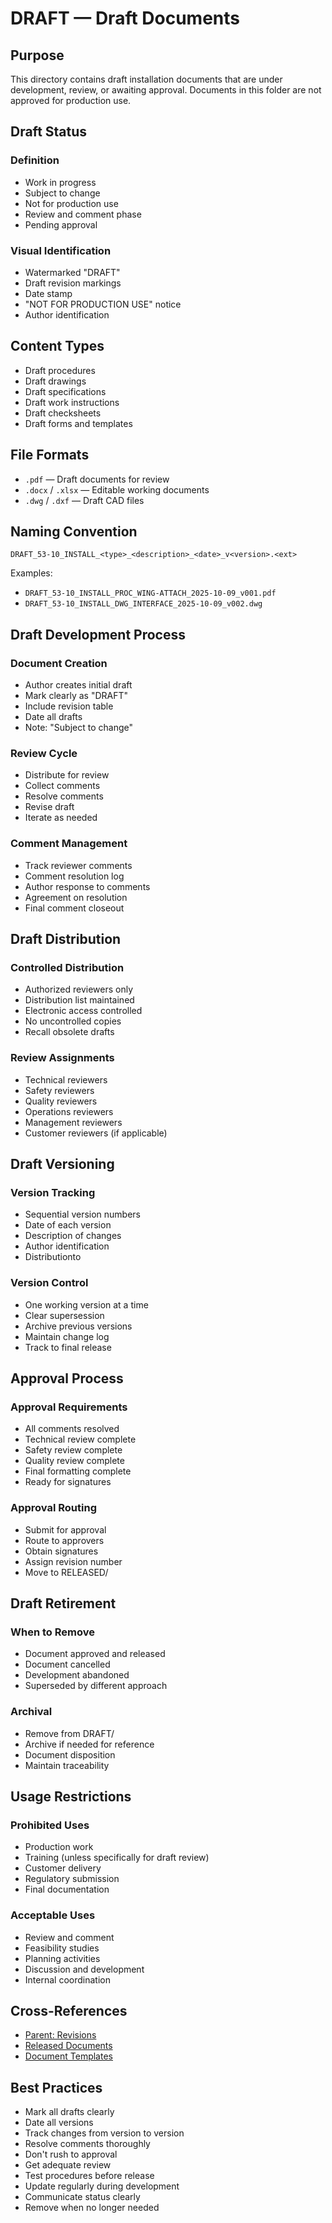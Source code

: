 # DRAFT — Draft Documents

## Purpose

This directory contains draft installation documents that are under development, review, or awaiting approval. Documents in this folder are not approved for production use.

## Draft Status

### Definition
- Work in progress
- Subject to change
- Not for production use
- Review and comment phase
- Pending approval

### Visual Identification
- Watermarked "DRAFT"
- Draft revision markings
- Date stamp
- "NOT FOR PRODUCTION USE" notice
- Author identification

## Content Types

- Draft procedures
- Draft drawings
- Draft specifications
- Draft work instructions
- Draft checksheets
- Draft forms and templates

## File Formats

- `.pdf` — Draft documents for review
- `.docx` / `.xlsx` — Editable working documents
- `.dwg` / `.dxf` — Draft CAD files

## Naming Convention

```
DRAFT_53-10_INSTALL_<type>_<description>_<date>_v<version>.<ext>
```

Examples:
- `DRAFT_53-10_INSTALL_PROC_WING-ATTACH_2025-10-09_v001.pdf`
- `DRAFT_53-10_INSTALL_DWG_INTERFACE_2025-10-09_v002.dwg`

## Draft Development Process

### Document Creation
- Author creates initial draft
- Mark clearly as "DRAFT"
- Include revision table
- Date all drafts
- Note: "Subject to change"

### Review Cycle
- Distribute for review
- Collect comments
- Resolve comments
- Revise draft
- Iterate as needed

### Comment Management
- Track reviewer comments
- Comment resolution log
- Author response to comments
- Agreement on resolution
- Final comment closeout

## Draft Distribution

### Controlled Distribution
- Authorized reviewers only
- Distribution list maintained
- Electronic access controlled
- No uncontrolled copies
- Recall obsolete drafts

### Review Assignments
- Technical reviewers
- Safety reviewers
- Quality reviewers
- Operations reviewers
- Management reviewers
- Customer reviewers (if applicable)

## Draft Versioning

### Version Tracking
- Sequential version numbers
- Date of each version
- Description of changes
- Author identification
- Distributionto

### Version Control
- One working version at a time
- Clear supersession
- Archive previous versions
- Maintain change log
- Track to final release

## Approval Process

### Approval Requirements
- All comments resolved
- Technical review complete
- Safety review complete
- Quality review complete
- Final formatting complete
- Ready for signatures

### Approval Routing
- Submit for approval
- Route to approvers
- Obtain signatures
- Assign revision number
- Move to RELEASED/

## Draft Retirement

### When to Remove
- Document approved and released
- Document cancelled
- Development abandoned
- Superseded by different approach

### Archival
- Remove from DRAFT/
- Archive if needed for reference
- Document disposition
- Maintain traceability

## Usage Restrictions

### Prohibited Uses
- Production work
- Training (unless specifically for draft review)
- Customer delivery
- Regulatory submission
- Final documentation

### Acceptable Uses
- Review and comment
- Feasibility studies
- Planning activities
- Discussion and development
- Internal coordination

## Cross-References

- [Parent: Revisions](../README.md)
- [Released Documents](../RELEASED/README.md)
- [Document Templates](../../TEMPLATES/README.md)

## Best Practices

- Mark all drafts clearly
- Date all versions
- Track changes from version to version
- Resolve comments thoroughly
- Don't rush to approval
- Get adequate review
- Test procedures before release
- Update regularly during development
- Communicate status clearly
- Remove when no longer needed

